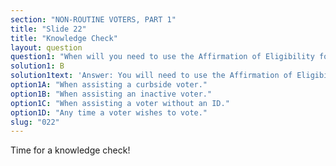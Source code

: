 ```yaml
---
section: "NON-ROUTINE VOTERS, PART 1"
title: "Slide 22"
title: "Knowledge Check"
layout: question
question1: "When will you need to use the Affirmation of Eligibility form?"
solution1: B
solution1text: 'Answer: You will need to use the Affirmation of Eligibility form when assisting an inactive voter. Once the form is completed, the voter should be allowed to vote routinely and be checked in on the Poll Pad. Be sure to check the "Voter Signed Oath" flag.'
option1A: "When assisting a curbside voter."
option1B: "When assisting an inactive voter."
option1C: "When assisting a voter without an ID."
option1D: "Any time a voter wishes to vote."
slug: "022"
---
```


Time for a knowledge check!

